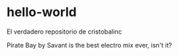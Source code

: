 # hello-world
El verdadero repositorio de cristobalinc

Pirate Bay by Savant is the best electro mix ever, isn't it?

